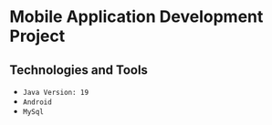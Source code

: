 # Mobile Application Development Project

## Technologies and Tools
- `Java Version: 19`
- `Android`
- `MySql `
